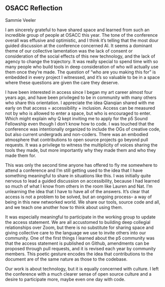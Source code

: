 ## OSACC Reflection
Sammie Veeler

I am sincerely grateful to have shared space and learned from such an incredible group of people at OSACC this year. The tone of the conference overall was effusive and optimistic, and I think it’s telling that the most dour guided discussion at the conference concerned AI. It seems a dominant theme of our collective lamentation was the lack of consent or consideration of the social effects of this new technology, and the lack of agency to change the trajectory. It was really special to spend time with so many people who build tools in deep consideration of who will actually use them once they’re made. The question of “who are you making this for” is embedded in every project I witnessed, and it’s so valuable to be in a space where these questions are given the care they deserve. 

I have been interested in access since I began my art career almost four years ago, and have been privileged to be in community with many others who share this orientation. I appreciate the idea Qianqian shared with me early on that access = accessibility + inclusion. Access can be measured not by who is allowed to enter a space, but who is encouraged to enter. Which might explain why Q kept inviting me to apply for the p5 Sound Fellowship even though I don’t know how to code. I was touched that the conference was intentionally organized to include the OGs of creative code, but also current undergrads and non-coders. There was an embodied atmosphere that contributions to open source projects go beyond pull requests. It was a privilege to witness the multiplicity of voices sharing the tools they made, but more importantly why they made them and who they made them for.

This was only the second time anyone has offered to fly me somewhere to attend a conference and I’m still getting used to the idea that I have something meaningful to share in situations like this. I was initially quite nervous to lead a guided discussion on accessibility, because I had learned so much of what I know from others in the room like Lauren and Nat. I’m unlearning the idea that I have to have all of the answers. It’s clear that access is not a problem to be solved, but an ongoing process– a way of being in this new networked world. We share our tools, source code and all, and we teach one another how to think about using them. 

It was especially meaningful to participate in the working group to update the access statement. We are all accustomed to building deep collegial relationships over Zoom, but there is no substitute for sharing space and giving collective care to the language we use to invite others into our community.  One of the first things I learned about the p5 community was that the access statement is published on Github, amendments can be proposed through pull requests, and it is revised each year by community members. This poetic gesture encodes the idea that contributions to the document are of the same nature as those to the codebase. 

Our work is about technology, but it is equally concerned with culture. I left the conference with a much clearer sense of open source culture and a desire to participate more, maybe even one day with code.

